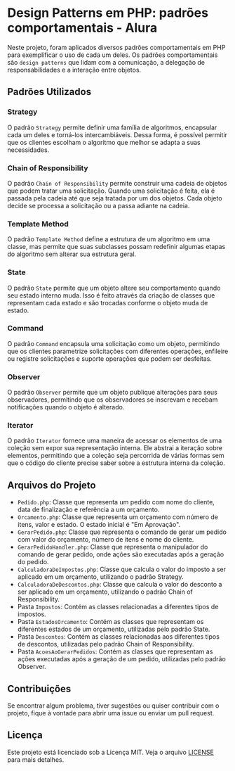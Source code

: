 # Design Patterns em PHP: padrões comportamentais - Alura

Neste projeto, foram aplicados diversos padrões comportamentais em PHP para exemplificar o uso de cada um deles. Os padrões comportamentais são `design patterns` que lidam com a comunicação, a delegação de responsabilidades e a interação entre objetos.

## Padrões Utilizados

### Strategy

O padrão `Strategy` permite definir uma família de algoritmos, encapsular cada um deles e torná-los intercambiáveis. Dessa forma, é possível permitir que os clientes escolham o algoritmo que melhor se adapta a suas necessidades.

### Chain of Responsibility

O padrão `Chain of Responsibility` permite construir uma cadeia de objetos que podem tratar uma solicitação. Quando uma solicitação é feita, ela é passada pela cadeia até que seja tratada por um dos objetos. Cada objeto decide se processa a solicitação ou a passa adiante na cadeia.

### Template Method

O padrão `Template Method` define a estrutura de um algoritmo em uma classe, mas permite que suas subclasses possam redefinir algumas etapas do algoritmo sem alterar sua estrutura geral.

### State

O padrão `State` permite que um objeto altere seu comportamento quando seu estado interno muda. Isso é feito através da criação de classes que representam cada estado e são trocadas conforme o objeto muda de estado.

### Command

O padrão `Command` encapsula uma solicitação como um objeto, permitindo que os clientes parametrize solicitações com diferentes operações, enfileire ou registre solicitações e suporte operações que podem ser desfeitas.

### Observer

O padrão `Observer` permite que um objeto publique alterações para seus observadores, permitindo que os observadores se inscrevam e recebam notificações quando o objeto é alterado.

### Iterator

O padrão `Iterator` fornece uma maneira de acessar os elementos de uma coleção sem expor sua representação interna. Ele abstrai a iteração sobre elementos, permitindo que a coleção seja percorrida de várias formas sem que o código do cliente precise saber sobre a estrutura interna da coleção.

## Arquivos do Projeto

- `Pedido.php`: Classe que representa um pedido com nome do cliente, data de finalização e referência a um orçamento.
- `Orcamento.php`: Classe que representa um orçamento com número de itens, valor e estado. O estado inicial é "Em Aprovação".
- `GerarPedido.php`: Classe que representa o comando de gerar um pedido com valor do orçamento, número de itens e nome do cliente.
- `GerarPedidoHandler.php`: Classe que representa o manipulador do comando de gerar pedido, onde ações são executadas após a geração do pedido.
- `CalculadoraDeImpostos.php`: Classe que calcula o valor do imposto a ser aplicado em um orçamento, utilizando o padrão Strategy.
- `CalculadoraDeDescontos.php`: Classe que calcula o valor do desconto a ser aplicado em um orçamento, utilizando o padrão Chain of Responsibility.
- Pasta `Impostos`: Contém as classes relacionadas a diferentes tipos de impostos.
- Pasta `EstadosOrcamento`: Contém as classes que representam os diferentes estados de um orçamento, utilizadas pelo padrão State.
- Pasta `Descontos`: Contém as classes relacionadas aos diferentes tipos de descontos, utilizadas pelo padrão Chain of Responsibility.
- Pasta `AcoesAoGerarPedidos`: Contém as classes que representam as ações executadas após a geração de um pedido, utilizadas pelo padrão Observer.

## Contribuições

Se encontrar algum problema, tiver sugestões ou quiser contribuir com o projeto, fique à vontade para abrir uma issue ou enviar um pull request.

## Licença

Este projeto está licenciado sob a Licença MIT. Veja o arquivo [LICENSE](LICENSE) para mais detalhes.

